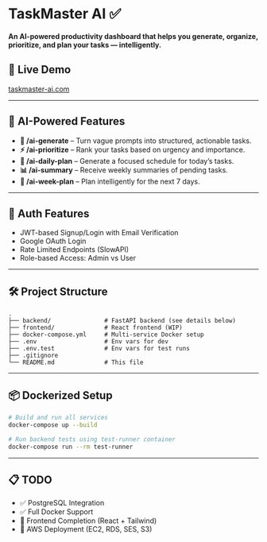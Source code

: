 # TaskMaster AI ✅

**An AI-powered productivity dashboard that helps you generate, organize, prioritize, and plan your tasks — intelligently.**

## 🔗 Live Demo
[taskmaster-ai.com](https://taskmaster-ai.com)

---

## 🧠 AI-Powered Features
- **📝 /ai-generate** – Turn vague prompts into structured, actionable tasks.
- **⚡ /ai-prioritize** – Rank your tasks based on urgency and importance.
- **📅 /ai-daily-plan** – Generate a focused schedule for today’s tasks.
- **📊 /ai-summary** – Receive weekly summaries of pending tasks.
- **📆 /ai-week-plan** – Plan intelligently for the next 7 days.

---

## 🔐 Auth Features
- JWT-based Signup/Login with Email Verification
- Google OAuth Login
- Rate Limited Endpoints (SlowAPI)
- Role-based Access: Admin vs User

---

## 🛠️ Project Structure

```
.
├── backend/               # FastAPI backend (see details below)
├── frontend/              # React frontend (WIP)
├── docker-compose.yml     # Multi-service Docker setup
├── .env                   # Env vars for dev
├── .env.test              # Env vars for test runs
├── .gitignore
└── README.md              # This file
```

---

## 📦 Dockerized Setup

```bash
# Build and run all services
docker-compose up --build

# Run backend tests using test-runner container
docker-compose run --rm test-runner
```

---

## 📋 TODO

- ✅ PostgreSQL Integration
- ✅ Full Docker Support
- 🔄 Frontend Completion (React + Tailwind)
- 🔄 AWS Deployment (EC2, RDS, SES, S3)
